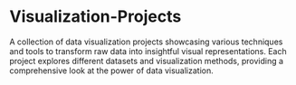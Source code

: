 # Visualization-Projects
A collection of data visualization projects showcasing various techniques and tools to transform raw data into insightful visual representations. Each project explores different datasets and visualization methods, providing a comprehensive look at the power of data visualization.
